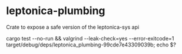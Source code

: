 # leptonica-plumbing
Crate to expose a safe version of the leptonica-sys api



cargo test --no-run && valgrind --leak-check=yes --error-exitcode=1 target/debug/deps/leptonica_plumbing-99cde7e43309039b; echo $?